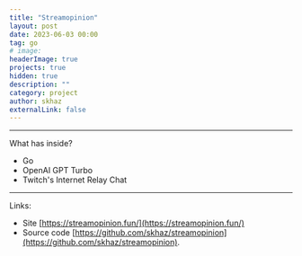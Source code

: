 ```yaml
---
title: "Streamopinion"
layout: post
date: 2023-06-03 00:00
tag: go
# image:
headerImage: true
projects: true
hidden: true
description: ""
category: project
author: skhaz
externalLink: false
---
```


---

What has inside?

-   Go
-   OpenAI GPT Turbo
-   Twitch's Internet Relay Chat

---

Links:

-   Site [https://streamopinion.fun/](https://streamopinion.fun/)
-   Source code [https://github.com/skhaz/streamopinion](https://github.com/skhaz/streamopinion).
